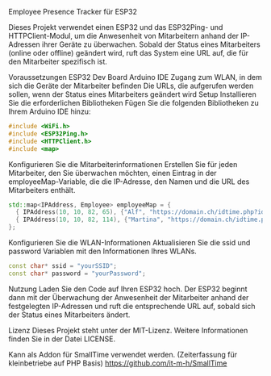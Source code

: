 Employee Presence Tracker für ESP32

Dieses Projekt verwendet einen ESP32 und das ESP32Ping- und HTTPClient-Modul, um die Anwesenheit von Mitarbeitern anhand der IP-Adressen ihrer Geräte zu überwachen. Sobald der Status eines Mitarbeiters (online oder offline) geändert wird, ruft das System eine URL auf, die für den Mitarbeiter spezifisch ist.

Voraussetzungen
ESP32 Dev Board
Arduino IDE
Zugang zum WLAN, in dem sich die Geräte der Mitarbeiter befinden
Die URLs, die aufgerufen werden sollen, wenn der Status eines Mitarbeiters geändert wird
Setup
Installieren Sie die erforderlichen Bibliotheken
Fügen Sie die folgenden Bibliotheken zu Ihrem Arduino IDE hinzu:
```cpp
#include <WiFi.h>
#include <ESP32Ping.h>
#include <HTTPClient.h>
#include <map>
```

Konfigurieren Sie die Mitarbeiterinformationen
Erstellen Sie für jeden Mitarbeiter, den Sie überwachen möchten, einen Eintrag in der employeeMap-Variable, die die IP-Adresse, den Namen und die URL des Mitarbeiters enthält.


```cpp
std::map<IPAddress, Employee> employeeMap = {
  { IPAddress(10, 10, 82, 65), {"Alf", "https://domain.ch/idtime.php?id=265a14da"}}, 
  { IPAddress(10, 10, 82, 114), {"Martina", "https://domain.ch/idtime.php?id=125f5ae873"}}
};

```


Konfigurieren Sie die WLAN-Informationen
Aktualisieren Sie die ssid und password Variablen mit den Informationen Ihres WLANs.

```cpp
const char* ssid = "yourSSID";
const char* password = "yourPassword";
```
Nutzung
Laden Sie den Code auf Ihren ESP32 hoch. Der ESP32 beginnt dann mit der Überwachung der Anwesenheit der Mitarbeiter anhand der festgelegten IP-Adressen und ruft die entsprechende URL auf, sobald sich der Status eines Mitarbeiters ändert.

Lizenz
Dieses Projekt steht unter der MIT-Lizenz. Weitere Informationen finden Sie in der Datei LICENSE.


Kann als Addon für SmallTime verwendet werden. (Zeiterfassung für kleinbetriebe auf PHP Basis)
https://github.com/it-m-h/SmallTime
